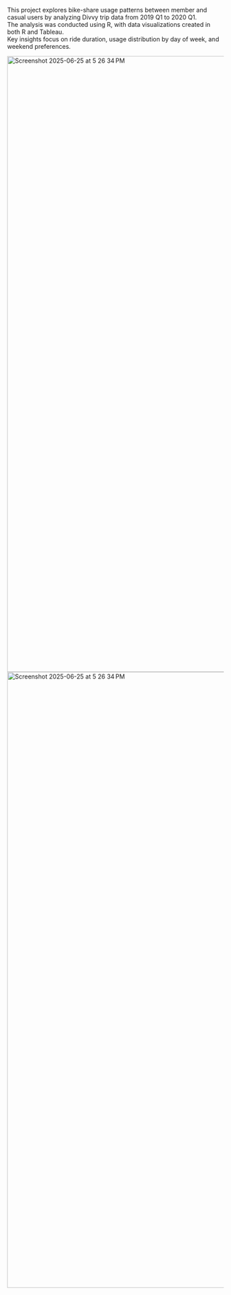 This project explores bike-share usage patterns between member and casual users by analyzing Divvy trip data from 2019 Q1 to 2020 Q1. <br>
The analysis was conducted using R, with data visualizations created in both R and Tableau. 
<br>Key insights focus on ride duration, usage distribution by day of week, and weekend preferences.


<img width="1432" alt="Screenshot 2025-06-25 at 5 26 34 PM" src="https://github.com/user-attachments/assets/86160163-1dcc-4920-a68a-d20ab112b6d8" />
<img width="1432" alt="Screenshot 2025-06-25 at 5 26 34 PM" src="https://github.com/user-attachments/assets/86160163-1dcc-4920-a68a-d20ab112b6d8" />
